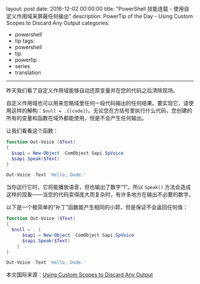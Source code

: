 ﻿layout: post
date: 2016-12-02 00:00:00
title: "PowerShell 技能连载 - 使用自定义作用域来屏蔽任何输出"
description: PowerTip of the Day - Using Custom Scopes to Discard Any Output
categories:
- powershell
- tip
tags:
- powershell
- tip
- powertip
- series
- translation
---
昨天我们看了自定义作用域能够自动还原变量并在您的代码之后清除现场。

自定义作用域也可以用来忽略域里任何一段代码输出的任何结果。要实现它，请使用这样的解构：`$null = .{[code]}`。无论您在方括号里执行什么代码，您创建的所有的变量和函数在域外都能使用，但是不会产生任何输出。

让我们看看这个函数：

```powershell
function Out-Voice ($Text)
{
  $sapi = New-Object -ComObject Sapi.SpVoice
  $sapi.Speak($Text)
}

Out-Voice -Text 'Hello, Dude.'
```

当你运行它时，它将能播放语音，但也输出了数字“1”。所以 `Speak()` 方法会造成这样的现象——当您的代码变得庞大而复杂时，有许多地方在输出不必要的数字。

以下是一个极简单的“补丁”函数能产生相同的小郭，但是保证不会返回任何值：

```powershell
function Out-Voice ($Text)
{
  $null = . {
      $sapi = New-Object -ComObject Sapi.SpVoice
      $sapi.Speak($Text)
    }
}

Out-Voice -Text 'Hello, Dude.'
```
<!--more-->
本文国际来源：[Using Custom Scopes to Discard Any Output](http://community.idera.com/powershell/powertips/b/tips/posts/using-custom-scopes-to-discard-any-output)

